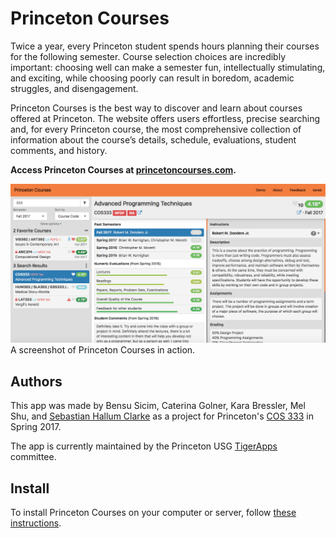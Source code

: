 # Princeton Courses
Twice a year, every Princeton student spends hours planning their courses for the following semester. Course selection choices are incredibly important: choosing well can make a semester fun, intellectually stimulating, and exciting, while choosing poorly can result in boredom, academic struggles, and disengagement.

Princeton Courses is the best way to discover and learn about courses offered at Princeton. The website offers users effortless, precise searching and, for every Princeton course, the most comprehensive collection of information about the course’s details, schedule, evaluations, student comments, and history.

**Access Princeton Courses at [princetoncourses.com](https://www.princetoncourses.com).**

![Screenshot of Princeton Courses](public/media/screenshot.png)
A screenshot of Princeton Courses in action.

## Authors
This app was made by Bensu Sicim, Caterina Golner, Kara Bressler, Mel Shu, and [Sebastian Hallum Clarke](http://www.zibity.com) as a project for Princeton's [COS 333](http://www.cs.princeton.edu/courses/archive/spring17/cos333/) in Spring 2017.

The app is currently maintained by the Princeton USG [TigerApps](https://www.tigerapps.org/) committee.

## Install
To install Princeton Courses on your computer or server, follow [these instructions](docs/installation.md).
